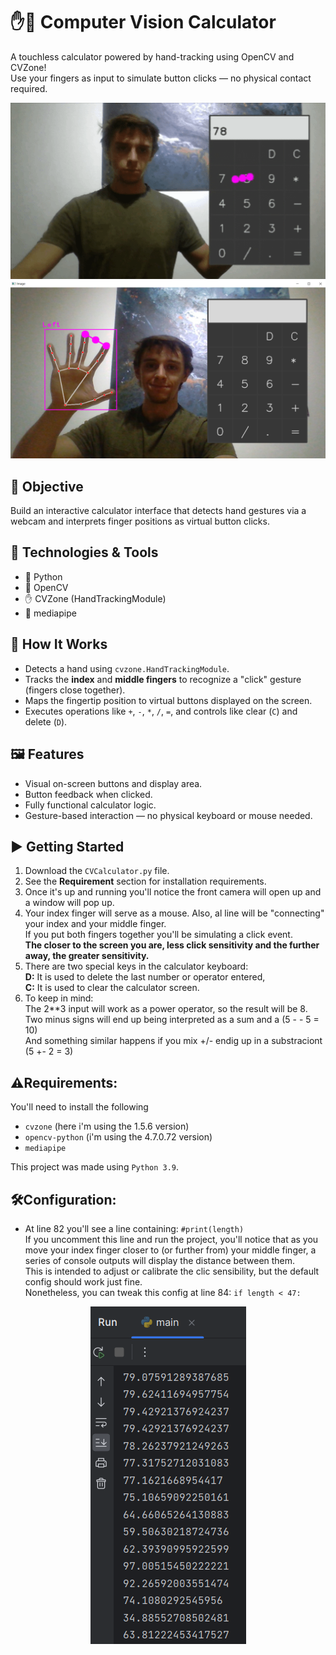 # ✋🧮 Computer Vision Calculator

A touchless calculator powered by hand-tracking using OpenCV and CVZone!  
Use your fingers as input to simulate button clicks — no physical contact required.

<div align="center">
     <img src = "https://github.com/Ignaciodibella/Data-Science-AI-Projects/blob/main/03-CV%20Calculator/cvcalc.gif">
</div>

<div align="center">
     <img src = "https://github.com/Ignaciodibella/ComputerVisionCalculator/blob/main/handrecognition.png" width = 507 height = 284>
</div>

## 🎯 Objective

Build an interactive calculator interface that detects hand gestures via a webcam and interprets finger positions as virtual button clicks.

## 🧰 Technologies & Tools

- 🐍 Python
- 📸 OpenCV
- ✋ CVZone (HandTrackingModule)
- 🧪 mediapipe

## 🧠 How It Works

- Detects a hand using `cvzone.HandTrackingModule`.
- Tracks the **index** and **middle fingers** to recognize a "click" gesture (fingers close together).
- Maps the fingertip position to virtual buttons displayed on the screen.
- Executes operations like `+`, `-`, `*`, `/`, `=`, and controls like clear (`C`) and delete (`D`).

## 🖼️ Features

- Visual on-screen buttons and display area.
- Button feedback when clicked.
- Fully functional calculator logic.
- Gesture-based interaction — no physical keyboard or mouse needed.

## ▶️ Getting Started

1. Download the `CVCalculator.py` file.
2. See the **Requirement** section for installation requirements.
3. Once it's up and running you'll notice the front camera will open up and a window will pop up.
4. Your index finger will serve as a mouse. Also, al line will be "connecting" your index and your middle finger. <br>
   If you put both fingers together you'll be simulating a click event.<br>
   **The closer to the screen you are, less click sensitivity and the further away, the greater sensitivity.**
5. There are two special keys in the calculator keyboard:
  <br>**D:** It is used to delete the last number or operator entered,
  <br>**C:** It is used to clear the calculator screen.
6. To keep in mind:
   <br> The 2**3 input will work as a power operator, so the result will be 8.
   <br> Two minus signs will end up being interpreted as a sum and a (5 - - 5 = 10)
   <br> And something similar happens if you mix +/- endig up in a substraciont (5 +- 2 = 3)

## ⚠️Requirements: 
You'll need to install the following
- `cvzone` (here i'm using the 1.5.6 version)
- `opencv-python` (i'm using the 4.7.0.72 version)
- `mediapipe`

This project was made using `Python 3.9`.

## 🛠️Configuration:
- At line 82 you'll see a line containing: `#print(length)`
<br> If you uncomment this line and run the project, you'll notice that as you move your index finger closer to (or further from) your middle finger, a series of console outputs will display the distance between them.
<br> This is intended to adjust or calibrate the clic sensibility, but the default config should work just fine.
<br> Nonetheless, you can tweak this config at line 84: `if length < 47:`

<div align="center">
<img src ="https://github.com/Ignaciodibella/ComputerVisionCalculator/blob/main/length.PNG">
</div>
